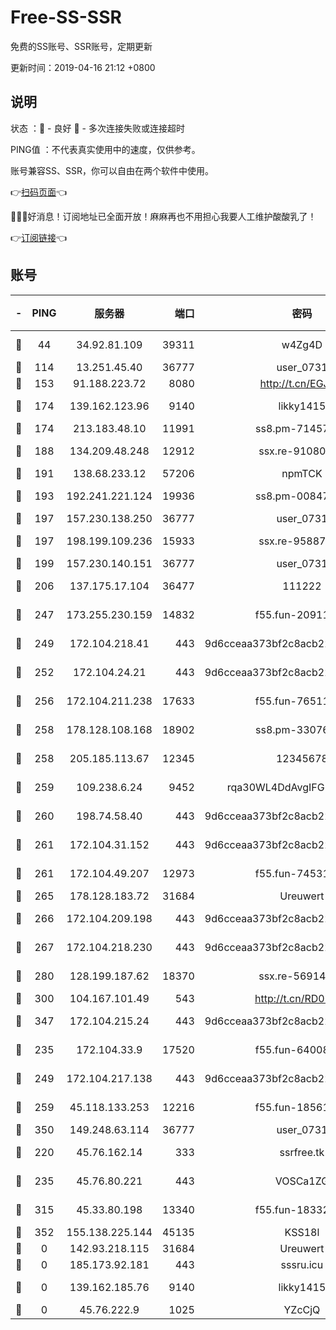 # Free-SS-SSR

免费的SS账号、SSR账号，定期更新

更新时间：2019-04-16 21:12 +0800

## 说明

状态     ：🙂 - 良好 🙁 - 多次连接失败或连接超时

PING值   ：不代表真实使用中的速度，仅供参考。

账号兼容SS、SSR，你可以自由在两个软件中使用。

👉[扫码页面](https://liesauer.github.io/Free-SS-SSR/)👈

🎉🎉🎉好消息！订阅地址已全面开放！麻麻再也不用担心我要人工维护酸酸乳了！

👉[订阅链接](https://www.liesauer.net/yogurt/subscribe?ACCESS_TOKEN=DAYxR3mMaZAsaqUb)👈

## 账号

|-|PING|服务器|端口|密码|加密方式|区域|
|:----:|:----:|:-----:|-----:|:----:|:----:|:----:|
|🙂|44|34.92.81.109|39311|w4Zg4D|chacha20-ietf|US|
|🙂|114|13.251.45.40|36777|user_0731|chacha20|SG|
|🙂|153|91.188.223.72|8080|http://t.cn/EGJIyrl|rc4-md5|RU|
|🙂|174|139.162.123.96|9140|likky1415|aes-256-cfb|JP|
|🙂|174|213.183.48.10|11991|ss8.pm-71457072|rc4-md5|RU|
|🙂|188|134.209.48.248|12912|ssx.re-91080616|aes-256-cfb|US|
|🙂|191|138.68.233.12|57206|npmTCK|rc4-md5|US|
|🙂|193|192.241.221.124|19936|ss8.pm-00847674|aes-256-cfb|US|
|🙂|197|157.230.138.250|36777|user_0731|chacha20|US|
|🙂|197|198.199.109.236|15933|ssx.re-95887185|aes-256-cfb|US|
|🙂|199|157.230.140.151|36777|user_0731|chacha20|US|
|🙂|206|137.175.17.104|36477|111222|aes-256-cfb|US|
|🙂|247|173.255.230.159|14832|f55.fun-20911202|aes-256-cfb|US|
|🙂|249|172.104.218.41|443|9d6cceaa373bf2c8acb22e60b6a58be6|aes-256-cfb|US|
|🙂|252|172.104.24.21|443|9d6cceaa373bf2c8acb22e60b6a58be6|aes-256-cfb|US|
|🙂|256|172.104.211.238|17633|f55.fun-76511105|aes-256-cfb|US|
|🙂|258|178.128.108.168|18902|ss8.pm-33076243|aes-256-cfb|SG|
|🙂|258|205.185.113.67|12345|12345678|aes-256-cfb|US|
|🙂|259|109.238.6.24|9452|rqa30WL4DdAvgIFG6Fs3znzTa|aes-256-cfb|FR|
|🙂|260|198.74.58.40|443|9d6cceaa373bf2c8acb22e60b6a58be6|aes-256-cfb|US|
|🙂|261|172.104.31.152|443|9d6cceaa373bf2c8acb22e60b6a58be6|aes-256-cfb|US|
|🙂|261|172.104.49.207|12973|f55.fun-74531550|aes-256-cfb|SG|
|🙂|265|178.128.183.72|31684|Ureuwert|chacha20|US|
|🙂|266|172.104.209.198|443|9d6cceaa373bf2c8acb22e60b6a58be6|aes-256-cfb|US|
|🙂|267|172.104.218.230|443|9d6cceaa373bf2c8acb22e60b6a58be6|aes-256-cfb|US|
|🙂|280|128.199.187.62|18370|ssx.re-56914452|aes-256-cfb|SG|
|🙂|300|104.167.101.49|543|http://t.cn/RD0D7sx|rc4-md5|CA|
|🙂|347|172.104.215.24|443|9d6cceaa373bf2c8acb22e60b6a58be6|aes-256-cfb|US|
|🙂|235|172.104.33.9|17520|f55.fun-64008519|aes-256-cfb|SG|
|🙂|249|172.104.217.138|443|9d6cceaa373bf2c8acb22e60b6a58be6|aes-256-cfb|US|
|🙂|259|45.118.133.253|12216|f55.fun-18561678|aes-256-cfb|SG|
|🙂|350|149.248.63.114|36777|user_0731|chacha20|CA|
|🙁|220|45.76.162.14|333|ssrfree.tk|aes-256-cfb|SG|
|🙁|235|45.76.80.221|443|VOSCa1ZG|aes-256-cfb|DE|
|🙁|315|45.33.80.198|13340|f55.fun-18332298|aes-256-cfb|US|
|🙁|352|155.138.225.144|45135|KSS18l|rc4-md5|US|
|🙁|0|142.93.218.115|31684|Ureuwert|chacha20|IN|
|🙁|0|185.173.92.181|443|sssru.icu|rc4-md5|RU|
|🙁|0|139.162.185.76|9140|likky1415|aes-256-cfb|DE|
|🙁|0|45.76.222.9|1025|YZcCjQ|rc4-md5|JP|
